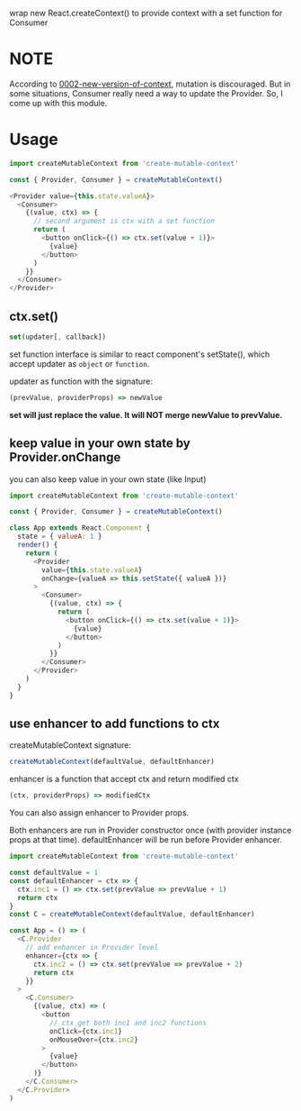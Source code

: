 wrap new React.createContext() to provide context with a set function for Consumer



# NOTE

According to [0002-new-version-of-context](https://github.com/reactjs/rfcs/blob/master/text/0002-new-version-of-context.md#relies-on-strict-comparison-of-context-values), mutation is discouraged. But in some situations, Consumer really need a way to update the Provider. So, I come up with this module.



# Usage

```js
import createMutableContext from 'create-mutable-context'

const { Provider, Consumer } = createMutableContext()

<Provider value={this.state.valueA}>
  <Consumer>
    {(value, ctx) => {
      // second argument is ctx with a set function
      return (
        <button onClick={() => ctx.set(value + 1)}>
          {value}
        </button>
      )
    }}
  </Consumer>
</Provider>
```



## ctx.set()

```js
set(updater[, callback])
```

set function interface is similar to react component's setState(), which accept updater as `object` or `function`.

updater as function with the signature:
```js
(prevValue, providerProps) => newValue
```

**set will just replace the value. It will NOT merge newValue to prevValue.**



## keep value in your own state by Provider.onChange

you can also keep value in your own state (like Input)

```js
import createMutableContext from 'create-mutable-context'

const { Provider, Consumer } = createMutableContext()

class App extends React.Component {
  state = { valueA: 1 }
  render() {
    return (
      <Provider
        value={this.state.valueA}
        onChange={valueA => this.setState({ valueA })}
      >
        <Consumer>
          {(value, ctx) => {
            return (
              <button onClick={() => ctx.set(value + 1)}>
                {value}
              </button>
            )
          }}
        </Consumer>
      </Provider>
    )
  }
}
```


## use enhancer to add functions to ctx

createMutableContext signature:
```js
createMutableContext(defaultValue, defaultEnhancer)
```

enhancer is a function that accept ctx and return modified ctx
```js
(ctx, providerProps) => modifiedCtx
```

You can also assign enhancer to Provider props.

Both enhancers are run in Provider constructor once (with provider instance props at that time). defaultEnhancer will be run before Provider enhancer.

```js
import createMutableContext from 'create-mutable-context'

const defaultValue = 1
const defaultEnhancer = ctx => {
  ctx.inc1 = () => ctx.set(prevValue => prevValue + 1)
  return ctx
}
const C = createMutableContext(defaultValue, defaultEnhancer)

const App = () => (
  <C.Provider
    // add enhancer in Provider level
    enhancer={ctx => {
      ctx.inc2 = () => ctx.set(prevValue => prevValue + 2)
      return ctx
    }}
  >
    <C.Consumer>
      {(value, ctx) => (
        <button
          // ctx get both inc1 and inc2 functions
          onClick={ctx.inc1}
          onMouseOver={ctx.inc2}
        >
          {value}
        </button>
      )}
    </C.Consumer>
  </C.Provider>
)
```
